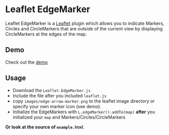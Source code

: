 Leaflet EdgeMarker
==================

Leaflet EdgeMarker is a [Leaflet](http://leafletjs.com/) plugin which allows you to indicate Markers, Circles and CircleMarkers that are outside of the current view by displaying CircleMarkers at the edges of the map.

Demo
----

Check out the [demo](http://ubergesundheit.github.io/Leaflet.EdgeMarker)

Usage
-----

  * Download the `Leaflet.EdgeMarker.js`
  * Include the file after you included `leaflet.js` 
  * copy `images/edge-arrow-marker.png` to the leaflet image directory or specify your own marker icon (see demo).
  * Initialize the EdgeMarkers with `L.edgeMarker().addTo(map)` **after** you initialized your `map` and Markers/Circles/CircleMarkers

**Or look at the source of `example.html`**